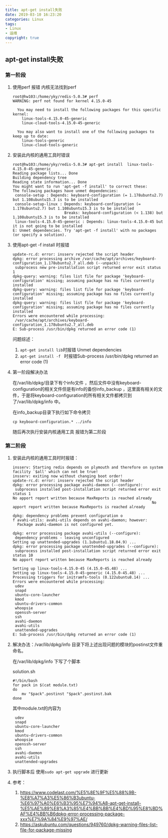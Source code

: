 ```yaml
---
title: apt-get install失败
date: 2019-03-10 16:23:20
categories: Linux
tags: 
- Linux 
- 运维
copyright: true
---
```


## apt-get install失败

<!--more-->

### 第一阶段

1. 使用perf 报错 内核无法找到perf

   ```
   root@hw103:/home/yky/redis-5.0.3# perf 
   WARNING: perf not found for kernel 4.15.0-45
   
     You may need to install the following packages for this specific kernel:
       linux-tools-4.15.0-45-generic
       linux-cloud-tools-4.15.0-45-generic
   
     You may also want to install one of the following packages to keep up to date:
       linux-tools-generic
       linux-cloud-tools-generic
   ```

   

2. 安装此内核的通用工具时错误

   ```
   root@hw103:/home/yky/redis-5.0.3# apt-get install  linux-tools-4.15.0-45-generic
   Reading package lists... Done
   Building dependency tree       
   Reading state information... Done
   You might want to run 'apt-get -f install' to correct these:
   The following packages have unmet dependencies:
    console-setup : Depends: keyboard-configuration (= 1.178ubuntu2.7) but 1.108ubuntu15.3 is to be installed
    console-setup-linux : Depends: keyboard-configuration (= 1.178ubuntu2.7) but 1.108ubuntu15.3 is to be installed
                          Breaks: keyboard-configuration (< 1.138) but 1.108ubuntu15.3 is to be installed
    linux-tools-4.15.0-45-generic : Depends: linux-tools-4.15.0-45 but it is not going to be installed
   E: Unmet dependencies. Try 'apt-get -f install' with no packages (or specify a solution).
   ```

3. 使用apt-get -f install 时报错

   ```
   update-rc.d: error: insserv rejected the script header
   dpkg: error processing archive /var/cache/apt/archives/keyboard-configuration_1.178ubuntu2.7_all.deb (--unpack):
    subprocess new pre-installation script returned error exit status 1
   dpkg-query: warning: files list file for package 'keyboard-configuration' missing; assuming package has no files currently installed
   dpkg-query: warning: files list file for package 'keyboard-configuration' missing; assuming package has no files currently installed
   dpkg-query: warning: files list file for package 'keyboard-configuration' missing; assuming package has no files currently installed
   Errors were encountered while processing:
    /var/cache/apt/archives/keyboard-configuration_1.178ubuntu2.7_all.deb
   E: Sub-process /usr/bin/dpkg returned an error code (1)
   ```

   问题综述：

   1. `apt-get install lib`时报错 Unmet dependencies
   2. `apt-get install -f ` 时报错Sub-process /usr/bin/dpkg returned an error code (1)


4. 第一阶段解决办法

   在/var/lib/dpkg/目录下有个info文件 ，然后文件中没有keyboard-configuration的相关文件但是有info的备份info_backup  ，这里面有相关的文件，于是将keyboard-configuration的所有相关文件都拷贝到了/var/lib/dpkg/info 中。

   在info_backup目录下执行如下命令拷贝

   `cp keyboard-configuration.* ../info`

   随后再次执行安装内核通用工具 报错为第二阶段

### 第二阶段

1. 安装此内核的通用工具时时报错：

   ``` 
   insserv: Starting redis depends on plymouth and therefore on system facility `$all' which can not be true!
   insserv: exiting now without changing boot order!
   update-rc.d: error: insserv rejected the script header
   dpkg: error processing package avahi-daemon (--configure):
    subprocess installed post-installation script returned error exit status 1
   No apport report written because MaxReports is reached already
                                                                 No apport report written because MaxReports is reached already
                                                                                                                               dpkg: dependency problems prevent configuration o
   f avahi-utils: avahi-utils depends on avahi-daemon; however:
     Package avahi-daemon is not configured yet.
   
   dpkg: error processing package avahi-utils (--configure):
    dependency problems - leaving unconfigured
   Setting up unattended-upgrades (1.1ubuntu1.18.04.9) ...
   dpkg: error processing package unattended-upgrades (--configure):
    subprocess installed post-installation script returned error exit status 10
   No apport report written because MaxReports is reached already
                                                                 Setting up linux-tools-4.15.0-45 (4.15.0-45.48) ...
   Setting up linux-tools-4.15.0-45-generic (4.15.0-45.48) ...
   Processing triggers for initramfs-tools (0.122ubuntu8.14) ...
   Errors were encountered while processing:
    udev
    snapd
    ubuntu-core-launcher
    kmod
    ubuntu-drivers-common
    whoopsie
    openssh-server
    ssh
    avahi-daemon
    avahi-utils
    unattended-upgrades
   E: Sub-process /usr/bin/dpkg returned an error code (1)
   ```

2. 解决办法：/var/lib/dpkg/info 目录下将上述出现问题的模块的postinst文件重命名。

   在/var/lib/dpkg/info 下写了个脚本

   solution.sh

   ```
   #!/bin/bash
   for pack in $(cat module.txt)
   do 
       mv "$pack".postinst "$pack".postinst.bak
   done
   ```

   其中module.txt的内容为

   ```
    udev
    snapd
    ubuntu-core-launcher
    kmod
    ubuntu-drivers-common
    whoopsie
    openssh-server
    ssh
    avahi-daemon
    avahi-utils
    unattended-upgrades
   ```

3. 执行脚本后 使用`sudo apt-get upgrade` 进行更新

4. 参考：

   1. https://www.codelast.com/%E5%8E%9F%E5%88%9B-%E8%A7%A3%E5%86%B3ubuntu-%E6%97%A0%E6%B3%95%E7%94%A8-apt-get-install-%E5%AE%89%E8%A3%85%E4%BB%BB%E4%BD%95%E8%BD%AF%E4%BB%B6dpkg-error-processing-package-xxx%E7%9A%84%E9%97%AE/
   2. https://askubuntu.com/questions/949760/dpkg-warning-files-list-file-for-package-missing